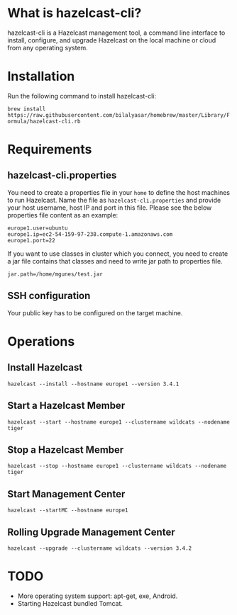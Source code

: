 # What is hazelcast-cli?

hazelcast-cli is a Hazelcast management tool, a command line interface to install, configure, and upgrade Hazelcast on the local machine or cloud from any operating system.

# Installation

Run the following command to install hazelcast-cli: 

```brew install https://raw.githubusercontent.com/bilalyasar/homebrew/master/Library/Formula/hazelcast-cli.rb```

# Requirements

## hazelcast-cli.properties

You need to create a properties file in your `home` to define the host machines to run Hazelcast. Name the file as `hazelcast-cli.properties` and provide your host username, host IP and port in this file. Please see the below properties file content as an example:

```
europe1.user=ubuntu
europe1.ip=ec2-54-159-97-238.compute-1.amazonaws.com
europe1.port=22
```

If you want to use classes in cluster which you connect, you need to create a jar file contains that classes and need to write jar path to properties file.

`jar.path=/home/mgunes/test.jar`

## SSH configuration

Your public key has to be configured on the target machine.

# Operations

## Install Hazelcast

`hazelcast --install --hostname europe1 --version 3.4.1`

## Start a Hazelcast Member

`hazelcast --start --hostname europe1 --clustername wildcats --nodename tiger`

## Stop a Hazelcast Member

`hazelcast --stop --hostname europe1 --clustername wildcats --nodename tiger`

## Start Management Center

`hazelcast --startMC --hostname europe1`

## Rolling Upgrade Management Center

`hazelcast --upgrade --clustername wildcats --version 3.4.2`

# TODO

* More operating system support: apt-get, exe, Android.
* Starting Hazelcast bundled Tomcat.










